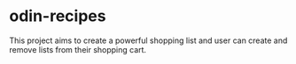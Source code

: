 # odin-recipes

This project aims to create a powerful shopping list and user can create and remove lists from their shopping cart.
